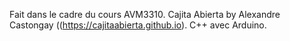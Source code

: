 Fait dans le cadre du cours AVM3310. 
Cajita Abierta by Alexandre Castongay ((https://cajitaabierta.github.io).
C++ avec Arduino.
